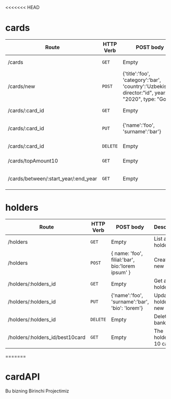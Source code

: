 <<<<<<< HEAD
# cards

| Route | HTTP Verb	 | POST body	 | Description	 |
| --- | --- | --- | --- |
| /cards | `GET` | Empty | List all cards. |
| /cards/new | `POST` | {'title':'foo', 'category':'bar', 'country':'Uzbekistan', director:"id", year: "2020", type: "Gold" } | Create a new card. |
| /cards/:card_id | `GET` | Empty | Get a card by id. |
| /cards/:card_id | `PUT` | {'name':'foo', 'surname':'bar'} | Update a card with new info. |
| /cards/:card_id | `DELETE` | Empty | Delete a card. |
| /cards/topAmount10 | `GET` | Empty | Get the top 10 cards. |
| /cards/between/:start_year/:end_year | `GET` | Empty | cards between two dates. |

# holders

| Route | HTTP Verb	 | POST body	 | Description	 |
| --- | --- | --- | --- |
| /holders | `GET` | Empty | List all holders. |
| /holders | `POST` | { name: 'foo', filial:'bar', bio:'lorem ipsum' } | Create a new holder. |
| /holders/:holders_id | `GET` | Empty | Get a holder. |
| /holders/:holders_id | `PUT` | {'name':'foo', 'surname':'bar', 'bio': 'lorem'} | Update a holder with new info. |
| /holders/:holders_id | `DELETE` | Empty | Delete a bank. |
| /holders/:holders_id/best10card | `GET` | Empty | The holder's top 10 cards. |

=======
# cardAPI
Bu bizning Birinchi Projectimiz
